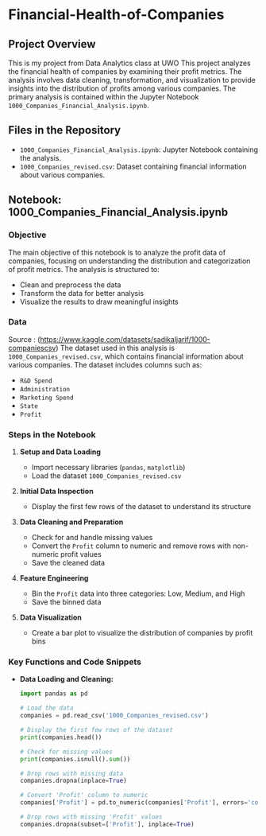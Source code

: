 # Financial-Health-of-Companies

## Project Overview
This is my project from Data Analytics class at UWO
This project analyzes the financial health of companies by examining their profit metrics. The analysis involves data cleaning, transformation, and visualization to provide insights into the distribution of profits among various companies. The primary analysis is contained within the Jupyter Notebook `1000_Companies_Financial_Analysis.ipynb`.

## Files in the Repository

- `1000_Companies_Financial_Analysis.ipynb`: Jupyter Notebook containing the analysis.
- `1000_Companies_revised.csv`: Dataset containing financial information about various companies.

## Notebook: 1000_Companies_Financial_Analysis.ipynb

### Objective

The main objective of this notebook is to analyze the profit data of companies, focusing on understanding the distribution and categorization of profit metrics. The analysis is structured to:
- Clean and preprocess the data
- Transform the data for better analysis
- Visualize the results to draw meaningful insights

### Data
Source : (https://www.kaggle.com/datasets/sadikaljarif/1000-companiescsv)
The dataset used in this analysis is `1000_Companies_revised.csv`, which contains financial information about various companies. The dataset includes columns such as:
- `R&D Spend`
- `Administration`
- `Marketing Spend`
- `State`
- `Profit`

### Steps in the Notebook

1. **Setup and Data Loading**
   - Import necessary libraries (`pandas`, `matplotlib`)
   - Load the dataset `1000_Companies_revised.csv`

2. **Initial Data Inspection**
   - Display the first few rows of the dataset to understand its structure

3. **Data Cleaning and Preparation**
   - Check for and handle missing values
   - Convert the `Profit` column to numeric and remove rows with non-numeric profit values
   - Save the cleaned data

4. **Feature Engineering**
   - Bin the `Profit` data into three categories: Low, Medium, and High
   - Save the binned data

5. **Data Visualization**
   - Create a bar plot to visualize the distribution of companies by profit bins

### Key Functions and Code Snippets

- **Data Loading and Cleaning:**
  ```python
  import pandas as pd

  # Load the data
  companies = pd.read_csv('1000_Companies_revised.csv')

  # Display the first few rows of the dataset
  print(companies.head())

  # Check for missing values
  print(companies.isnull().sum())

  # Drop rows with missing data
  companies.dropna(inplace=True)

  # Convert 'Profit' column to numeric
  companies['Profit'] = pd.to_numeric(companies['Profit'], errors='coerce')

  # Drop rows with missing 'Profit' values
  companies.dropna(subset=['Profit'], inplace=True)

